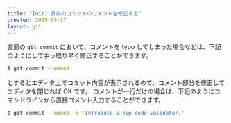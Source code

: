 ```yaml
---
title: "[Git] 直前のコミットのコメントを修正する"
created: 2015-05-17
layout: git
---
```


直前の ```git commit``` において、コメントを typo してしまった場合などは、下記のようにして手っ取り早く修正することができます。

```sh
$ git commit --amend
```

とするとエディタ上でコミット内容が表示されるので、コメント部分を修正してエディタを閉じれば OK です。
コメントが一行だけの場合は、下記のようにコマンドラインから直接コメント入力することができます。

```sh
$ git commit --amend -m 'Introduce a zip code validator.'
```
